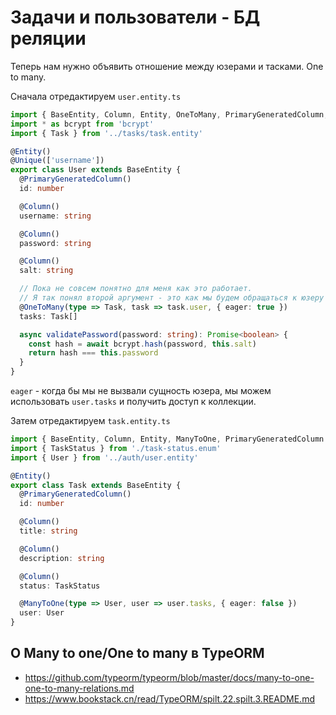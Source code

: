 # Задачи и пользователи - БД реляции

Теперь нам нужно объявить отношение между юзерами и тасками. One to many.

Сначала отредактируем `user.entity.ts`

```typescript
import { BaseEntity, Column, Entity, OneToMany, PrimaryGeneratedColumn, Unique } from 'typeorm'
import * as bcrypt from 'bcrypt'
import { Task } from '../tasks/task.entity'

@Entity()
@Unique(['username'])
export class User extends BaseEntity {
  @PrimaryGeneratedColumn()
  id: number

  @Column()
  username: string

  @Column()
  password: string

  @Column()
  salt: string

  // Пока не совсем понятно для меня как это работает.
  // Я так понял второй аргумент - это как мы будем обращаться к юзеру через таску
  @OneToMany(type => Task, task => task.user, { eager: true })
  tasks: Task[]

  async validatePassword(password: string): Promise<boolean> {
    const hash = await bcrypt.hash(password, this.salt)
    return hash === this.password
  }
}
```

`eager` - когда бы мы не вызвали сущность юзера, мы можем использовать
`user.tasks` и получить доступ к коллекции.

Затем отредактируем `task.entity.ts`
```typescript
import { BaseEntity, Column, Entity, ManyToOne, PrimaryGeneratedColumn } from 'typeorm'
import { TaskStatus } from './task-status.enum'
import { User } from '../auth/user.entity'

@Entity()
export class Task extends BaseEntity {
  @PrimaryGeneratedColumn()
  id: number

  @Column()
  title: string

  @Column()
  description: string

  @Column()
  status: TaskStatus

  @ManyToOne(type => User, user => user.tasks, { eager: false })
  user: User
}
```

## О Many to one/One to many в TypeORM

- https://github.com/typeorm/typeorm/blob/master/docs/many-to-one-one-to-many-relations.md
- https://www.bookstack.cn/read/TypeORM/spilt.22.spilt.3.README.md
